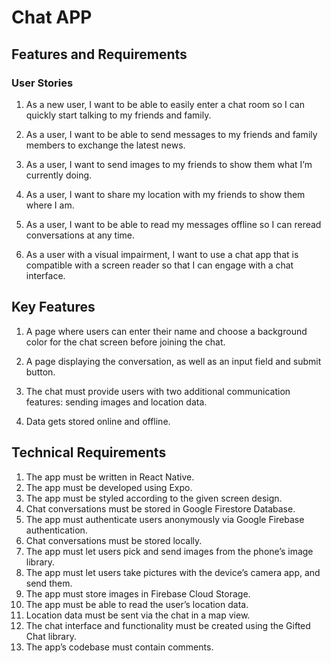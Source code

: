 # Chat APP

## Features and Requirements

### User Stories

1. As a new user, I want to be able to easily enter a chat room so I can quickly start talking to my
friends and family.

2. As a user, I want to be able to send messages to my friends and family members to exchange
the latest news.

3. As a user, I want to send images to my friends to show them what I’m currently doing.

4. As a user, I want to share my location with my friends to show them where I am.

5. As a user, I want to be able to read my messages offline so I can reread conversations at any
time.

6. As a user with a visual impairment, I want to use a chat app that is compatible with a screen
reader so that I can engage with a chat interface.


## Key Features

1. A page where users can enter their name and choose a background color for the chat screen
before joining the chat.

2. A page displaying the conversation, as well as an input field and submit button.

3. The chat must provide users with two additional communication features: sending images
and location data.

4. Data gets stored online and offline.


## Technical Requirements

1. The app must be written in React Native.
2. The app must be developed using Expo.
3. The app must be styled according to the given screen design.
4. Chat conversations must be stored in Google Firestore Database.
5. The app must authenticate users anonymously via Google Firebase authentication.
6. Chat conversations must be stored locally.
7. The app must let users pick and send images from the phone’s image library.
8. The app must let users take pictures with the device’s camera app, and send them.
9. The app must store images in Firebase Cloud Storage.
10. The app must be able to read the user’s location data.
11. Location data must be sent via the chat in a map view.
12. The chat interface and functionality must be created using the Gifted Chat library.
13. The app’s codebase must contain comments.

